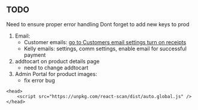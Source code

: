 ## TODO

Need to ensure proper error handling
Dont forget to add new keys to prod

1. Email:
   - Customer emails: [go to Customers email settings turn on receipts](https://dashboard.stripe.com/settings/emails)
   - Kelly emails: settings, comm settings, enable email for successful payment
2. addtocart on product details page
   - need to change addtocart
3. Admin Portal for product images:
   - fix error bug

```
<head>
    <script src="https://unpkg.com/react-scan/dist/auto.global.js" />
</head>
```
